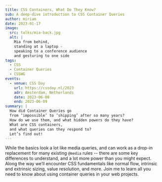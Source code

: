 ```yaml
---
title: CSS Containers, What Do They Know?
sub: A deep-dive introduction to CSS Container Queries
author: miriam
date: 2023-01-17
image:
  src: talks/mia-back.jpg
  alt: |
    Mia from behind,
    standing at a laptop -
    speaking to a conference audience
    and gesturing to one side
tags:
  - CSS
  - Container Queries
  - CSSWG
events:
  - venue: CSS Day
    url: https://cssday.nl/2023
    adr: Amsterdam, Netherlands
    date: 2023-06-08
    end: 2023-06-09
summary: |
  How did Container Queries go
  from ‘impossible’ to ‘shipping’ after so many years?
  How do we use them, and what hidden powers do they have?
  What are CSS containers,
  and what queries can they respond to?
  Let’s find out!
---
```


While the basics look a lot like media queries,
and can work as a drop-in replacement
for many existing `@media` rules --
there are some key differences to understand,
and a lot more power than you might expect.
Along the way we’ll encounter CSS fundamentals like normal flow,
intrinsic and extrinsic sizing,
value resolution, and more.
Join me to learn all you need to know
about using container queries in your web projects.
